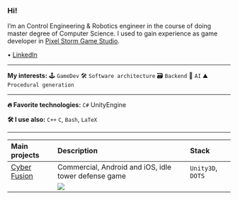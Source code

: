 ### Hi!
I’m an Control Engineering & Robotics engineer in the course of doing master degree of Computer Science.
I used to gain experience as game developer in [Pixel Storm Game Studio](https://pixelstorm.pl/).

 • [LinkedIn](https://www.linkedin.com/in/goorkamateusz/)

___
**My interests:**
🕹 `GameDev`
🛠 `Software architecture`
🗃 `Backend`
🤖 `AI`
⛰ `Procedural generation`

___
**🔥 Favorite technologies:**
`C#` UnityEngine

**🛠 I use also:**
`C++`
`C`,
`Bash`,
`LaTeX`

___
| **Main projects** | Description                                     | Stack                  |
| :---------------- | :--------------------------------------------------- | :---------------- |
| [Cyber Fusion]    | Commercial, Android and iOS, idle tower defense game | `Unity3D`, `DOTS` |
|                   |    ![](img/CyberFusion.png)                          |                   |

[Cyber Fusion]: https://play.google.com/store/apps/details?id=com.PixelStorm.CyberPolice2&hl=pl&gl=US
